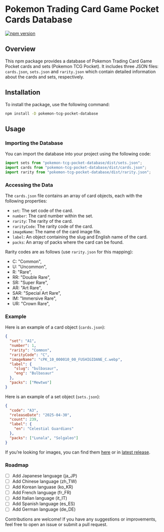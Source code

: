 # Pokemon Trading Card Game Pocket Cards Database

[![npm version](https://badge.fury.io/js/pokemon-tcg-pocket-database.svg#)](https://www.npmjs.com/package/pokemon-tcg-pocket-database)

## Overview

This npm package provides a database of Pokemon Trading Card Game Pocket cards and sets (Pokemon TCG Pocket). 
It includes three JSON files: `cards.json`, `sets.json` and `rarity.json` which contain detailed information about the cards and sets, respectively.

## Installation

To install the package, use the following command:

```bash
npm install -D pokemon-tcg-pocket-database
```

## Usage

### Importing the Database

You can import the database into your project using the following code:

```js
import sets from "pokemon-tcg-pocket-database/dist/sets.json";
import cards from "pokemon-tcg-pocket-database/dist/cards.json";
import rarity from "pokemon-tcg-pocket-database/dist/rarity.json";
```

### Accessing the Data

The `cards.json` file contains an array of card objects, each with the following properties:

- `set`: The set code of the card.
- `number`: The card number within the set.
- `rarity`: The rarity of the card.
- `rarityCode`: The rarity code of the card.
- `imageName`: The name of the card image file.
- `label`: An object containing the slug and English name of the card.
- `packs`: An array of packs where the card can be found.

Rarity codes are as follows (use `rarity.json` for this mapping):

- C: "Common",
- U: "Uncommon",
- R: "Rare",
- RR: "Double Rare",
- SR: "Super Rare",
- AR: "Art Rare",
- SAR: "Special Art Rare",
- IM: "Immersive Rare",
- UR: "Crown Rare",

### Example

Here is an example of a card object (`cards.json`):

```json
{
  "set": "A1",
  "number": 1,
  "rarity": "Common",
  "rarityCode": "C",
  "imageName": "cPK_10_000010_00_FUSHIGIDANE_C.webp",
  "label": {
    "slug": "bulbasaur",
    "eng": "Bulbasaur"
  },
  "packs": ["Mewtwo"]
}
```

Here is an example of a set object (`sets.json`):

```json
{
  "code": "A3",
  "releaseDate": "2025-04-30",
  "count": 239,
  "label": {
    "en": "Celestial Guardians"
  },
  "packs": ["Lunala", "Solgaleo"]
}
```

If you’re looking for images, you can find them [here](https://github.com/flibustier/pokemon-tcg-exchange/tree/main/public/images/cards) or in [latest release](https://github.com/flibustier/pokemon-tcg-pocket-database/releases/).

### Roadmap

- [ ] Add Japanese language (ja_JP)
- [ ] Add Chinese language (zh_TW)
- [ ] Add Korean languase (ko_KR)
- [ ] Add French language (fr_FR)
- [ ] Add Italian language (it_IT)
- [ ] Add Spanish language (es_ES)
- [ ] Add German language (de_DE)

Contributions are welcome! If you have any suggestions or improvements, feel free to open an issue or submit a pull request.
